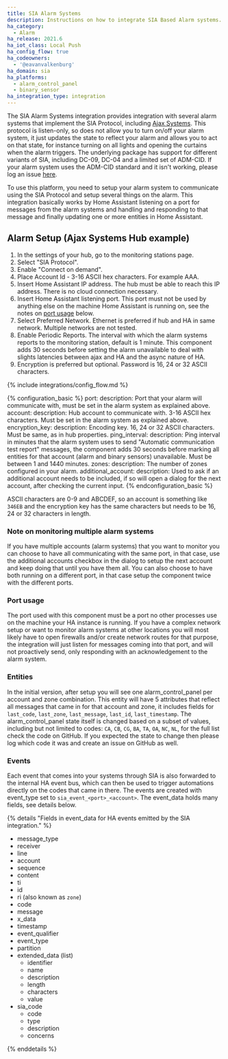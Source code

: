 ```yaml
---
title: SIA Alarm Systems
description: Instructions on how to integrate SIA Based Alarm systems.
ha_category:
  - Alarm
ha_release: 2021.6
ha_iot_class: Local Push
ha_config_flow: true
ha_codeowners:
  - '@eavanvalkenburg'
ha_domain: sia
ha_platforms:
  - alarm_control_panel
  - binary_sensor
ha_integration_type: integration
---
```


The SIA Alarm Systems integration provides integration with several alarm systems that implement the SIA Protocol, including [Ajax Systems](https://ajax.systems/). This protocol is listen-only, so does not allow you to turn on/off your alarm system, it just updates the state to reflect your alarm and allows you to act on that state, for instance turning on all lights and opening the curtains when the alarm triggers. The underlying package has support for different variants of SIA, including DC-09, DC-04 and a limited set of ADM-CID. If your alarm system uses the ADM-CID standard and it isn't working, please log an issue [here](https://github.com/eavanvalkenburg/pysiaalarm/issues/new).

To use this platform, you need to setup your alarm system to communicate using the SIA Protocol and setup several things on the alarm. This integration basically works by Home Assistant listening on a port for messages from the alarm systems and handling and responding to that message and finally updating one or more entities in Home Assistant.

## Alarm Setup (Ajax Systems Hub example)

1. In the settings of your hub, go to the monitoring stations page.
2. Select "SIA Protocol".
3. Enable "Connect on demand".
4. Place Account Id - 3-16 ASCII hex characters. For example AAA.
5. Insert Home Assistant IP address. The hub must be able to reach this IP address. There is no cloud connection necessary.
6. Insert Home Assistant listening port. This port must not be used by anything else on the machine Home Assistant is running on, see the notes on [port usage](#port-usage) below.
7. Select Preferred Network. Ethernet is preferred if hub and HA in same network. Multiple networks are not tested.
8. Enable Periodic Reports. The interval with which the alarm systems reports to the monitoring station, default is 1 minute. This component adds 30 seconds before setting the alarm unavailable to deal with slights latencies between ajax and HA and the async nature of HA.
9. Encryption is preferred but optional. Password is 16, 24 or 32 ASCII characters.

{% include integrations/config_flow.md %}

{% configuration_basic %}
port:
  description: Port that your alarm will communicate with, must be set in the alarm system as explained above.
account:
  description: Hub account to communicate with. 3-16 ASCII hex characters. Must be set in the alarm system as explained above.
encryption_key:
  description: Encoding key. 16, 24 or 32 ASCII characters. Must be same, as in hub properties.
ping_interval:
  description: Ping interval in minutes that the alarm system uses to send "Automatic communication test report" messages, the component adds 30 seconds before marking all entities for that account (alarm and binary sensors) unavailable. Must be between 1 and 1440 minutes.
zones:
  description: The number of zones configured in your alarm.
additional_account:
  description: Used to ask if an additional account needs to be included, if so will open a dialog for the next account, after checking the current input.
{% endconfiguration_basic %}

ASCII characters are 0-9 and ABCDEF, so an account is something like `346EB` and the encryption key has the same characters but needs to be 16, 24 or 32 characters in length.

### Note on monitoring multiple alarm systems

If you have multiple accounts (alarm systems) that you want to monitor you can choose to have all communicating with the same port, in that case, use the additional accounts checkbox in the dialog to setup the next account and keep doing that until you have them all. You can also choose to have both running on a different port, in that case setup the component twice with the different ports.

### Port usage

The port used with this component must be a port no other processes use on the machine your HA instance is running. If you have a complex network setup or want to monitor alarm systems at other locations you will most likely have to open firewalls and/or create network routes for that purpose, the integration will just listen for messages coming into that port, and will not proactively send, only responding with an acknowledgement to the alarm system.

### Entities

In the initial version, after setup you will see one alarm_control_panel per account and zone combination. This entity will have 5 attributes that reflect all messages that came in for that account and zone, it includes fields for `last_code`, `last_zone`, `last_message`, `last_id`, `last_timestamp`. The alarm_control_panel state itself is changed based on a subset of values, including but not limited to codes: `CA`, `CB`, `CG`, `BA`, `TA`, `OA`, `NC`, `NL`, for the full list check the code on GitHub. If you expected the state to change then please log which code it was and create an issue on GitHub as well.

### Events

Each event that comes into your systems through SIA is also forwarded to the internal HA event bus, which can then be used to trigger automations directly on the codes that came in there. The events are created with event_type set to `sia_event_<port>_<account>`. The event_data holds many fields, see details below.

{% details "Fields in event_data for HA events emitted by the SIA integration." %}

- message_type
- receiver
- line
- account
- sequence
- content
- ti
- id
- ri (also known as `zone`)
- code
- message
- x_data
- timestamp
- event_qualifier
- event_type
- partition
- extended_data (list)
  - identifier
  - name
  - description
  - length
  - characters
  - value
- sia_code
  - code
  - type
  - description
  - concerns

{% enddetails %}
